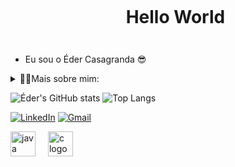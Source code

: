 <!-- Titulo -->
<div id="user-content-toc">
  <ul align="center">
    <summary><h1 style="display: inline-block">Hello World</h1></summary>
</div>

###
- Eu sou o Éder Casagranda 😎
<!-- Detalhes -->
<details>
  <summary>👨‍💻Mais sobre mim: </summary>
  
  - Atualmente eu estou cursando Analise e Desenvolvimento de Sistemas 📚
  - Estou em busca do meu primeiro emprego 💸
  - Gosto de COBOL, sim... COBOL...
  - ⚡ No meu tempo livre eu gosto de desenhar, andar de skate, fazer algumas atividades fisicas e é claro, a o melhor de todos ... dormir💤. \o/
</details>    

<!-- Estatisticas -->
![Éder's GitHub stats](https://github-readme-stats.vercel.app/api?username=Edyeex&show_icons=true&theme=shadow_red)
![Top Langs](https://github-readme-stats.vercel.app/api/top-langs/?username=Edyeex&show_icons=true&theme=shadow_red&layout=compact)

<!-- contatos -->
[![LinkedIn](https://img.shields.io/badge/LinkedIn-0077B5?style=for-the-badge&logo=linkedin&logoColor=white)](https://www.linkedin.com/in/%C3%A9der-casagranda-8777ba261/)
[![Gmail](https://img.shields.io/badge/Gmail-D14836?style=for-the-badge&logo=gmail&logoColor=white)](mailto:casagrandaeder461@gmail.com)

<!-- Linguagens -->
<div align="left">
  <img src="https://cdn.jsdelivr.net/gh/devicons/devicon/icons/java/java-original.svg" height="40" alt="java logo"  />
  <img width="12" />
  <img src="https://cdn.jsdelivr.net/gh/devicons/devicon/icons/c/c-original.svg" height="40" alt="c logo"  />
</div>

###
